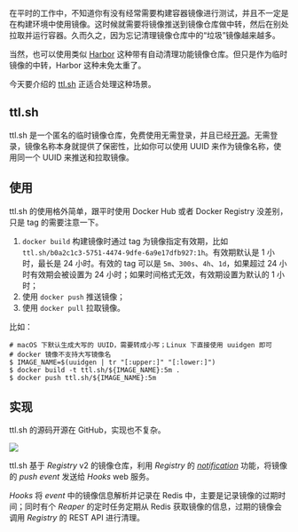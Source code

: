 在平时的工作中，不知道你有没有经常需要构建容器镜像进行测试，并且不一定是在构建环境中使用镜像。这时候就需要将镜像推送到镜像仓库做中转，然后在别处拉取并运行容器。久而久之，因为忘记清理镜像仓库中的“垃圾”镜像越来越多。

当然，也可以使用类似 [Harbor](https://goharbor.io/) 这种带有自动清理功能镜像仓库。但只是作为临时镜像的中转，Harbor 这种未免太重了。

今天要介绍的 [ttl.sh](https://ttl.sh/) 正适合处理这种场景。

## ttl.sh

ttl.sh 是一个匿名的临时镜像仓库，免费使用无需登录，并且已经[开源](https://github.com/replicatedhq/ttl.sh)。无需登录，镜像名称本身就提供了保密性，比如你可以使用 UUID 来作为镜像名称，使用同一个 UUID 来推送和拉取镜像。

## 使用

ttl.sh 的使用格外简单，跟平时使用 Docker Hub 或者 Docker Registry 没差别，只是 tag 的需要注意一下。

1.  `docker build` 构建镜像时通过 tag 为镜像指定有效期，比如 `ttl.sh/b0a2c1c3-5751-4474-9dfe-6a9e17dfb927:1h`。有效期默认是 1 小时，最长是 24 小时。有效的 tag 可以是 `5m`、`300s`、`4h`、`1d`，如果超过 24 小时有效期会被设置为 24 小时；如果时间格式无效，有效期设置为默认的 1 小时；
2.  使用 `docker push` 推送镜像；
3.  使用 `docker pull` 拉取镜像。

比如：

```
# macOS 下默认生成大写的 UUID，需要转成小写；Linux 下直接使用 uuidgen 即可
# docker 镜像不支持大写镜像名
$ IMAGE_NAME=$(uuidgen | tr "[:upper:]" "[:lower:]")
$ docker build -t ttl.sh/${IMAGE_NAME}:5m .
$ docker push ttl.sh/${IMAGE_NAME}:5m
```

## 实现

ttl.sh 的源码开源在 GitHub，实现也不复杂。

![](https://atbug.oss-cn-hangzhou.aliyuncs.com/2022/05/29/ttlsh.png)

ttl.sh 基于 _Registry_ v2 的镜像仓库，利用 _Registry_ 的 [_notification_](https://docs.docker.com/registry/notifications/) 功能，将镜像的 _push event_ 发送给 _Hooks_ web 服务。

_Hooks_ 将 _event_ 中的镜像信息解析并记录在 Redis 中，主要是记录镜像的过期时间；同时有个 _Reaper_ 的定时任务定期从 Redis 获取镜像的信息，过期的镜像会调用 _Registry_ 的 REST API 进行清理。